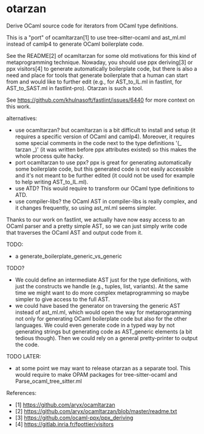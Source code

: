# otarzan

Derive OCaml source code for iterators from OCaml type definitions.

This is a "port" of ocamltarzan[1] to use tree-sitter-ocaml and ast_ml.ml
instead of camlp4 to generate OCaml boilerplate code.

See the README[2] of ocamltarzan for some old motivations for this
kind of metaprogramming technique. Nowaday, you should use
ppx deriving[3] or ppx visitors[4] to generate automatically boilerplate
code, but there is also a need and place for tools that generate
boilerplate that a human can start from and would like to further edit
(e.g., for AST_to_IL.ml in fastlint, for AST_to_SAST.ml in fastlint-pro).
Otarzan is such a tool.

See https://github.com/khulnasoft/fastlint/issues/6440 for more
context on this work.

alternatives:

- use ocamltarzan? but ocamltarzan is a bit difficult to install and
  setup (it requires a specific version of OCaml and camlp4). Moreover,
  it requires some special comments in the code next to the
  type definitions '(_ tarzan _)' (it was written before ppx attributes
  existed) so this makes the whole process quite hacky.
- port ocamltarzan to use ppx? ppx is great for generating automatically
  some boilerplate code, but this generated code is not easily
  accessible and it's not meant to be further edited (it could not
  be used for example to help writing AST_to_IL.ml).
- use ATD? This would require to transform our OCaml type definitions
  to ATD.
- use compiler-libs? the OCaml AST in compiler-libs is really complex,
  and it changes frequently, so using ast_ml.ml seems simpler.

Thanks to our work on fastlint, we actually have now easy access to an
OCaml parser and a pretty simple AST, so we can just simply write code
that traverses the OCaml AST and output code from it.

TODO:

- a generate_boilerplate_generic_vs_generic

TODO?

- We could define an intermediate AST just for the type definitions,
  with just the constructs we handle (e.g., tuples, list, variants).
  At the same time we might want to do more complex metaprogramming
  so maybe simpler to give access to the full AST.
- we could have based the generator on traversing the generic AST instead
  of ast_ml.ml, which would open the way for metaprogramming not only
  for generating OCaml boilerplate code but also for the other languages.
  We could even generate code in a typed way by not generating strings
  but generating code as AST_generic elements (a bit tedious though).
  Then we could rely on a general pretty-printer to output the code.

TODO LATER:

- at some point we may want to release otarzan as a separate tool. This
  would require to make OPAM packages for tree-sitter-ocaml and
  Parse_ocaml_tree_sitter.ml

References:

- [1] https://github.com/aryx/ocamltarzan
- [2] https://github.com/aryx/ocamltarzan/blob/master/readme.txt
- [3] https://github.com/ocaml-ppx/ppx_deriving
- [4] https://gitlab.inria.fr/fpottier/visitors
